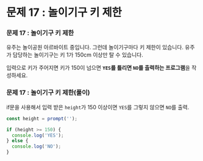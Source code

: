 # 문제 17 : 놀이기구 키 제한

### 문제 17 : 놀이기구 키 제한

유주는 놀이공원 아르바이트 중입니다. 그런데 놀이기구마다 키 제한이 있습니다. 유주가 담당하는 놀이기구는 키 1가 150cm 이상만 탈 수 있습니다.

입력으로 키가 주어지면 키가 150이 넘으면 **`YES`를 틀리면 `NO`를 출력하는 프로그램**을 작성하세요.

###  문제 17 : 놀이기구 키 제한\(풀이\)

if문을 사용해서 입력 받은  `height`가 150 이상이면 `YES`를 그렇지 않으면 `NO`를 출력.

```javascript
const height = prompt('');

if (height >= 150) {
  console.log('YES');
} else {
  console.log('NO');
}
```

